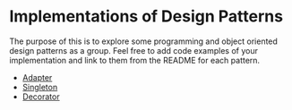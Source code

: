 # Implementations of Design Patterns

The purpose of this is to explore some programming and object oriented design
patterns as a group. Feel free to add code examples of your implementation and
link to them from the README for each pattern.

+ [Adapter](./adapter/README.md)
+ [Singleton](./singleton/README.md)
+ [Decorator](./decorator/READEME.md)
